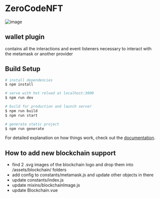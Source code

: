 # ZeroCodeNFT

![image](https://user-images.githubusercontent.com/15573624/193369210-1d53db04-561c-4c41-b743-657a4af3df0c.png)


## wallet plugin

contains all the interactions and event listeners necessary to interact with the metamask or another provider

## Build Setup

```bash
# install dependencies
$ npm install

# serve with hot reload at localhost:3000
$ npm run dev

# build for production and launch server
$ npm run build
$ npm run start

# generate static project
$ npm run generate
```

For detailed explanation on how things work, check out the [documentation](https://nuxtjs.org).

## How to add new blockchain support

* find 2 .svg images of the blockchain logo and drop them into /assets/blockchain/ folders
* add config to constants/metamask.js and update other objects in there
* update constants/index.js
* update mixins/blockchainImage.js
* update Blockchain.vue
